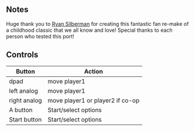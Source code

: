## Notes

Huge thank you to [Ryan Silberman](https://ryan-silberman.itch.io/frogger2) for creating this fantastic fan re-make of a childhood classic that we all know and love! Special thanks to each person who tested this port! 

## Controls

| Button | Action |
|--|--| 
|dpad|move player1|
|left analog|move player1|
|right analog|move player1 or player2 if co-op|
|A button|Start/select options|
|Start button|Start/select options|


